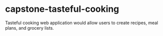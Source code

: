 # capstone-tasteful-cooking

Tasteful cooking web application would allow users to create recipes, meal plans, and grocery lists. 